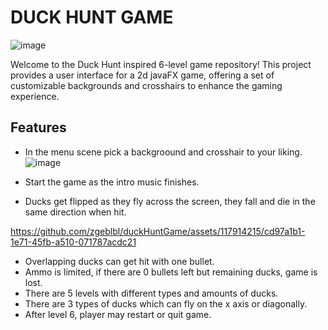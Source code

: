 # DUCK HUNT GAME


![image](https://github.com/zgeblbl/duckHuntGame/assets/117914215/e2f04f86-2ed4-4686-a679-ad5967bd4161)

Welcome to the Duck Hunt inspired 6-level game repository! This project provides a user interface for a 2d javaFX game, offering a set of customizable backgrounds and crosshairs to enhance the gaming experience.
## Features

- In the menu scene pick a backgroound and crosshair to your liking.
![image](https://github.com/zgeblbl/duckHuntGame/assets/117914215/e1f2e6ea-a85b-410f-ab8a-5b09d568edab)

- Start the game as the intro music finishes.
- Ducks get flipped as they fly across the screen, they fall and die in the same direction when hit.

https://github.com/zgeblbl/duckHuntGame/assets/117914215/cd97a1b1-1e71-45fb-a510-071787acdc21


- Overlapping ducks can get hit with one bullet.
- Ammo is limited, if there are 0 bullets left but remaining ducks, game is lost.
- There are 5 levels with different types and amounts of ducks.
- There are 3 types of ducks which can fly on the x axis or diagonally.
- After level 6, player may restart or quit game.

